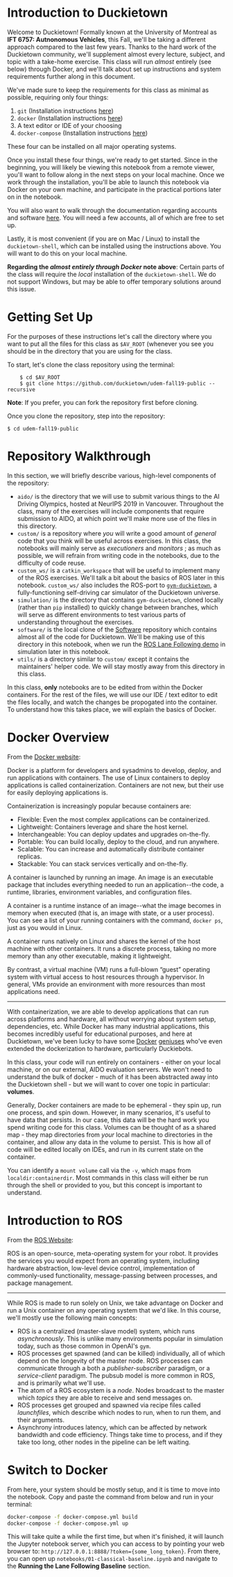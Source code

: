 # Introduction to Duckietown

Welcome to Duckietown! Formally known at the University of Montreal as **IFT 6757: Autnonomous Vehicles**, this Fall, we'll be taking a different approach compared to the last few years. Thanks to the hard work of the Duckietown community, we'll supplement almost every lecture, subject, and topic with a take-home exercise. This class will run _almost_ entirely (see below) through Docker, and we'll talk about set up instructions and system requirements further along in this document.

We've made sure to keep the requirements for this class as minimal as possible, requiring only four things:

1. `git` (Installation instructions [here](https://git-scm.com/book/en/v2/Getting-Started-Installing-Git))
2. `docker` (Installation instructions [here](https://docs.docker.com/install/))
3. A text editor or IDE of your choosing
4. `docker-compose` (Installation instructions [here](https://docs.docker.com/compose/install/))

These four can be installed on all major operating systems.


Once you install these four things, we're ready to get started. Since in the beginning, you will likely be viewing this notebook from a remote viewer, you'll want to follow along in the next steps on your local machine. Once we work through the installation, you'll be able to launch this notebook via Docker on your own machine, and participate in the practical portions later on in the notebook.

You will also want to walk through the documentation regarding accounts and software [here](https://docs.duckietown.org/DT19/AIDO/out/quickstart.html). You will need a few accounts, all of which are free to set up.

Lastly, it is most convenient (if you are on Mac / Linux) to install the `duckietown-shell`, which can be installed using the instructions above. You will want to do this on your local machine.

**Regarding the _almost entirely through Docker_ note above**: Certain parts of the class will require the _local_ installation of the `duckietown-shell`. We do not support Windows, but may be able to offer temporary solutions around this issue. 

# Getting Set Up

For the purposes of these instructions let's call the directory where you want to put all the files for this class as `$AV_ROOT` (whenever you see  you should be in the directory that you are using for the class. 

To start, let's clone the class repository using the terminal:
```
    $ cd $AV_ROOT
    $ git clone https://github.com/duckietown/udem-fall19-public --recursive
```
**Note**: If you prefer, you can fork the repository first before cloning. 

Once you clone the repository, step into the repository:

    $ cd udem-fall19-public

# Repository Walkthrough

In this section, we will briefly describe various, high-level components of the repository:

* `aido/` is the directory that we will use to submit various things to the AI Driving Olympics, hosted at NeurIPS 2019 in Vancouver. Throughout the class, many of the exercises will include components that require submission to AIDO, at which point we'll make more use of the files in this directory.
* `custom/` is a repository where _you_ will write a good amount of _general_ code that you think will be useful across exercises. In this class, the notebooks will mainly serve as _executioners_ and _monitors_ ; as much as possible, we will refrain from writing code in the notebooks, due to the difficulty of code reuse.
* `custom_ws/` is a `catkin_workspace` that will be useful to implement many of the ROS exercises. We'll talk a bit about the basics of ROS later in this notebook. `custom_ws/` also includes the ROS-port to [`gym-duckietown`](https://github.com/duckietown/gym-duckietown), a fully-functioning self-driving car simulator of the Duckietown universe.
* `simulation/` is the directory that contains `gym-duckietown`, cloned locally (rather than `pip` installed) to quickly change between branches, which will serve as different environments to test various parts of understanding throughout the exercises.
* `software/` is the local clone of the [Software](https://github.com/duckietown/Software) repository which contains almost all of the code for Duckietown. We'll be making use of this directory in this notebook, when we run the [ROS Lane Following demo](https://github.com/duckietown/challenge-aido_LF-baseline-duckietown) in simulation later in this notebook.
* `utils/` is a directory similar to `custom/` except it contains the maintainers' helper code. We will stay mostly away from this directory in this class.

In this class, **only** notebooks are to be edited from within the Docker containers. For the rest of the files, we will use our IDE / text editor to edit the files locally, and watch the changes be propogated into the container. To understand how this takes place, we will explain the basics of Docker.


# Docker Overview

From the [Docker website](https://docs.docker.com/get-started/):

Docker is a platform for developers and sysadmins to develop, deploy, and run applications with containers. The use of Linux containers to deploy applications is called containerization. Containers are not new, but their use for easily deploying applications is.

Containerization is increasingly popular because containers are:

* Flexible: Even the most complex applications can be containerized.
* Lightweight: Containers leverage and share the host kernel.
* Interchangeable: You can deploy updates and upgrades on-the-fly.
* Portable: You can build locally, deploy to the cloud, and run anywhere.
* Scalable: You can increase and automatically distribute container replicas.
* Stackable: You can stack services vertically and on-the-fly.

A container is launched by running an image. An image is an executable package that includes everything needed to run an application--the code, a runtime, libraries, environment variables, and configuration files.

A container is a runtime instance of an image--what the image becomes in memory when executed (that is, an image with state, or a user process). You can see a list of your running containers with the command, `docker ps`, just as you would in Linux.

A container runs natively on Linux and shares the kernel of the host machine with other containers. It runs a discrete process, taking no more memory than any other executable, making it lightweight.

By contrast, a virtual machine (VM) runs a full-blown “guest” operating system with virtual access to host resources through a hypervisor. In general, VMs provide an environment with more resources than most applications need.

***

With containerization, we are able to develop applications that can run across platforms and hardware, all without worrying about system setup, dependencies, etc. While Docker has many industrial applications, this becomes incredibly useful for educational purposes, and here at Duckietown, we've been lucky to have some [Docker](https://twitter.com/breandan?lang=en) [geniuses](https://censi.science/) who've even extended the dockerization to hardware, particularly Duckiebots.

In this class, your code will run entirely on containers - either on your local machine, or on our external, AIDO evaluation servers. We won't need to understand the bulk of docker - much of it has been abstracted away into the Duckietown shell - but we will want to cover one topic in particular: **volumes**.

Generally, Docker containers are made to be ephemeral - they spin up, run one process, and spin down. However, in many scenarios, it's useful to have data that persists. In our case, this data will be the hard work you spend writing code for this class. Volumes can be thought of as a shared map - they map directories from _your_ local machine to directories in the container, and allow any data in the volume to persist. This is how all of code will be edited locally on IDEs, and run in its current state on the container.

You can identify a `mount volume` call via the `-v`, which maps from `localdir:containerdir`. Most commands in this class will either be run through the shell or provided to you, but this concept is important to understand. 

# Introduction to ROS

From the [ROS Website](http://wiki.ros.org/ROS/Introduction):

ROS is an open-source, meta-operating system for your robot. It provides the services you would expect from an operating system, including hardware abstraction, low-level device control, implementation of commonly-used functionality, message-passing between processes, and package management. 

*** 

While ROS is made to run solely on Unix, we take advantage on Docker and run a Unix container on any operating system that we'd like. In this course, we'll mostly use the following main concepts:

* ROS is a centralized (master-slave model) system, which runs _asynchronously_. This is unlike many environments popular in simulation today, such as those common in OpenAI's `gym`.
* ROS processes get spawned (and can be killed) individually, all of which depend on the longevity of the master node. ROS processes can communicate through a both a _publisher-subscriber_ paradigm, or a _service-client_ paradigm. The pubsub model is more common in ROS, and is primarily what we'll use.
* The atom of a ROS ecosystem is a *node*. Nodes broadcast to the master which _topics_ they are able to receive and send messages on.
* ROS processes get grouped and spawned via recipe files called _launchfiles_, which describe which nodes to run, when to run them, and their arguments.
* Asynchrony introduces latency, which can be affected by network bandwidth and code efficiency. Things take time to process, and if they take too long, other nodes in the pipeline can be left waiting.

# Switch to Docker

From here, your system should be mostly setup, and it is time to move into the notebook. Copy and paste the command from below and run in your terminal:


```bash
docker-compose -f docker-compose.yml build
docker-compose -f docker-compose.yml up
```

This will take quite a while the first time, but when it's finished, it will launch the Jupyter notebook server, which you can access to by pointing your web browser to: `http://127.0.0.1:8888/?token={some_long_token}`. From there, you can open up `notebooks/01-classical-baseline.ipynb` and navigate to the **Running the Lane Following Baseline** section. 
